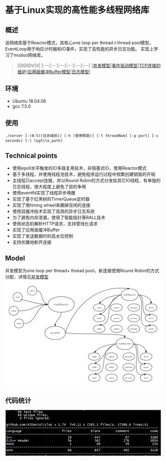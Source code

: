 # 基于Linux实现的高性能多线程网络库
## 概述   
该网络库基于Reactor模式，其核心one loop per thread＋thread pool模型，EventLoop用于响应计时器和IO事件，实现了高性能的异步日志功能。 实现上学习了muduo网络库。
> |Ⅰ|Ⅱ|Ⅲ|Ⅳ|Ⅴ|
> |:--:|:--:|:--:|:--:|:--:|:--:|
> |[并发模型](./%E5%B9%B6%E5%8F%91%E6%A8%A1%E5%9E%8B.md)|[事件驱动模型](./%E4%BA%8B%E4%BB%B6%E9%A9%B1%E5%8A%A8%E6%A8%A1%E5%9E%8B.md)|[TCP连接的维护](./TCP%E8%BF%9E%E6%8E%A5%E7%9A%84%E7%BB%B4%E6%8A%A4.md)|[应用层缓冲Buffer模型](./%E5%BA%94%E7%94%A8%E5%B1%82%E7%BC%93%E5%86%B2Buffer%E6%A8%A1%E5%9E%8B.md)|[日志模型](./%E6%97%A5%E5%BF%97%E6%A8%A1%E5%9E%8B.md)|

## 环境   
* Ubuntu 18.04.06
* gcc 7.5.0

## 使用
    ./server [-(0-5)(日志级别)] [-h (使用帮助)] [-t threadNum] [-p port] [-s seconds] [-l logfile_path]

## Technical points
* 使用epoll水平触发的IO多路复用技术，非阻塞式IO，使用Reactor模式
* 基于多线程，并使用线程池技术，避免程序运行过程中频繁创建销毁的开销
* 主线程只accept连接，并以Round Robin的方式分发给其它IO线程，有单独的日志线程，很大程度上避免了锁的争用
* 使用eventfd实现了线程异步唤醒
* 实现了基于红黑树的TimerQueue定时器
* 实现了用timing wheel来踢掉空闲的连接
* 使用双缓冲技术实现了高效的异步日志系统
* 为了避免内存泄漏，使用了智能指针等RALL技术
* 使用状态机解析HTTP请求，支持管线化请求
* 实现了应用层缓冲Buffer
* 实现了发送数据时的高水位控制
* 支持优雅地断开连接

## Model
并发模型为one loop per thread+ thread pool，新连接使用Round Robin的方式分配，详情见[并发模型](./%E5%B9%B6%E5%8F%91%E6%A8%A1%E5%9E%8B.md)   
![并发模型](./datum//Reactor%E6%A8%A1%E5%9E%8B.png)

## 代码统计
![代码统计](./datum//%E4%BB%A3%E7%A0%81%E7%BB%9F%E8%AE%A1.png)
